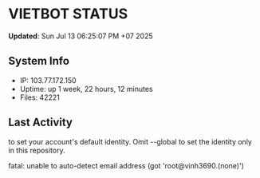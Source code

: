 # VIETBOT STATUS
**Updated**: Sun Jul 13 06:25:07 PM +07 2025

## System Info
- IP: 103.77.172.150
- Uptime: up 1 week, 22 hours, 12 minutes
- Files: 42221

## Last Activity

to set your account's default identity.
Omit --global to set the identity only in this repository.

fatal: unable to auto-detect email address (got 'root@vinh3690.(none)')
